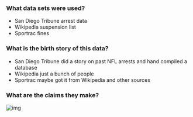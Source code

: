 ### What data sets were used?

- San Diego Tribune arrest data
- Wikipedia suspension list
- Sportrac fines

### What is the birth story of this data?

- San Diego Tribune did a story on past NFL arrests and hand compiled a database
- Wikipedia just a bunch of people
- Sportrac maybe got it from Wikipedia and other sources

### What are the claims they make?


![img](http:stanford.edu//)
